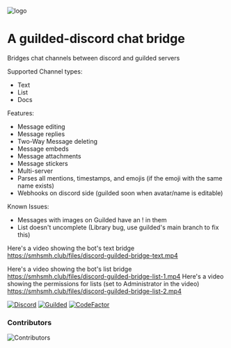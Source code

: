 ![logo](https://user-images.githubusercontent.com/42164502/168778146-3c8efa1c-c3f1-4576-b4b1-d51edd9abe1c.png)

# A guilded-discord chat bridge

Bridges chat channels between discord and guilded servers

Supported Channel types:
- Text
- List
- Docs

Features:
- Message editing
- Message replies
- Two-Way Message deleting
- Message embeds
- Message attachments
- Message stickers
- Multi-server
- Parses all mentions, timestamps, and emojis (if the emoji with the same name exists)
- Webhooks on discord side (guilded soon when avatar/name is editable)

Known Issues:
- Messages with images on Guilded have an ! in them
- List doesn't uncomplete (Library bug, use guilded's main branch to fix this)

Here's a video showing the bot's text bridge
https://smhsmh.club/files/discord-guilded-bridge-text.mp4

Here's a video showing the bot's list bridge
https://smhsmh.club/files/discord-guilded-bridge-list-1.mp4
Here's a video showing the permissions for lists (set to Administrator in the video)
https://smhsmh.club/files/discord-guilded-bridge-list-2.mp4

[![Discord](https://discord.com/api/guilds/811354612547190794/widget.png)](https://discord.gg/Bsefgbaedz)
[![Guilded](https://guilded.nico.engineer/shields/vanity/cactie?style=flat)](https://guilded.gg/cactie)
[![CodeFactor](https://www.codefactor.io/repository/github/saboooor/guilded-discord-bridge/badge)](https://www.codefactor.io/repository/github/saboooor/guilded-discord-bridge)

### Contributors
![Contributors](https://contrib.rocks/image?repo=saboooor/guilded-discord-bridge)
